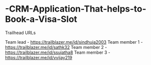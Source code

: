# -CRM-Application-That-helps-to-Book-a-Visa-Slot

Trailhead URLs 

Team lead - https://trailblazer.me/id/sindhuja2003
Team member 1 - https://trailblazer.me/id/sathk32 
Team member 2 - https://trailblazer.me/id/ssujatha8 
Team member 3 - https://trailblazer.me/id/vvijay219
